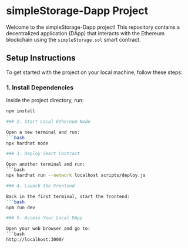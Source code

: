 # simpleStorage-Dapp Project

Welcome to the simpleStorage-Dapp project! This repository contains a decentralized application (DApp) that interacts with the Ethereum blockchain using the `simpleStorage.sol` smart contract.

## Setup Instructions

To get started with the project on your local machine, follow these steps:

### 1. Install Dependencies

Inside the project directory, run:
```bash
npm install

### 2. Start Local Ethereum Node

Open a new terminal and run:
```bash
npx hardhat node

### 3. Deploy Smart Contract

Open another terminal and run:
```bash
npx hardhat run --network localhost scripts/deploy.js

### 4. Launch the Frontend

Back in the first terminal, start the frontend:
```bash
npm run dev

### 5. Access Your Local DApp

Open your web browser and go to:
```bash
http://localhost:3000/

